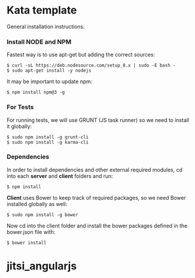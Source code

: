 Kata template
===================

General installation instructions:

### Install NODE and NPM

Fastest way is to use apt-get but adding the correct sources:

```
$ curl -sL https://deb.nodesource.com/setup_8.x | sudo -E bash -
$ sudo apt-get install -y nodejs
```
It may be important to update npm:
```
$ npm install npm@3 -g
```

### For Tests

For running tests, we will use GRUNT (JS task runner) so we need to install it globally:
```
$ sudo npm install -g grunt-cli
$ sudo npm install -g karma-cli
```

### Dependencies

In order to install dependencies and other external required modules, cd into each **server** and **client** folders and run:
```
$ npm install
```

**Client** uses Bower to keep track of required packages, so we need Bower installed globally as well:
```
$ sudo npm install -g bower
```

Now cd into the client folder and install the bower packages defined in the bower.json file with:
```
$ bower install
```
# jitsi_angularjs
